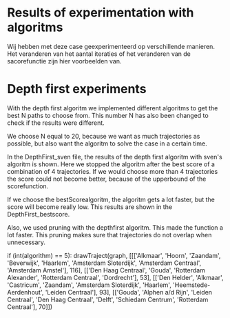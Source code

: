 # Results of experimentation with algoritms

Wij hebben met deze case geexperimenteerd op verschillende manieren.
Het veranderen van het aantal iteraties of het veranderen van de sacorefunctie zijn hier voorbeelden van.

# Depth first experiments

With the depth first algoritm we implemented different algoritms to get the best N paths to choose from. This number N has also been changed to check if the results were different.

We choose N equal to 20, because we want as much trajectories as possible, but also want the algoritm to solve the case in a certain time.

In the DepthFirst_sven file, the results of the depth first algoritm with sven's algoritm is shown. Here we stopped the algoritm after the best score of a combination of 4 trajectories. If we would choose more than 4 trajectories the score could not become better, because of the upperbound of the scorefunction.

If we choose the bestScorealgoritm, the algoritm gets a lot faster, but the score will become really low. This results are shown in the DepthFirst_bestscore.

Also, we used pruning with the depthfirst algoritm. This made the function a lot faster. This pruning makes sure that trajectories do not overlap when unnecessary.

if (int(algorithm) == 5):
      drawTraject(graph, [[['Alkmaar', 'Hoorn', 'Zaandam', 'Beverwijk', 'Haarlem', 'Amsterdam Sloterdijk', 'Amsterdam Centraal', 'Amsterdam Amstel'], 116], [['Den Haag Centraal', 'Gouda', 'Rotterdam Alexander', 'Rotterdam Centraal', 'Dordrecht'], 53], [['Den Helder', 'Alkmaar', 'Castricum', 'Zaandam', 'Amsterdam Sloterdijk', 'Haarlem', 'Heemstede-Aerdenhout', 'Leiden Centraal'], 93], [['Gouda', 'Alphen a/d Rijn', 'Leiden Centraal', 'Den Haag Centraal', 'Delft', 'Schiedam Centrum', 'Rotterdam Centraal'], 70]])
